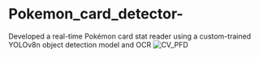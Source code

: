 # Pokemon_card_detector-
Developed a real-time Pokémon card stat reader using a custom-trained YOLOv8n object detection model and OCR
![CV_PFD](https://github.com/user-attachments/assets/fbe7533c-9856-40df-8ae3-682c2784a045)
